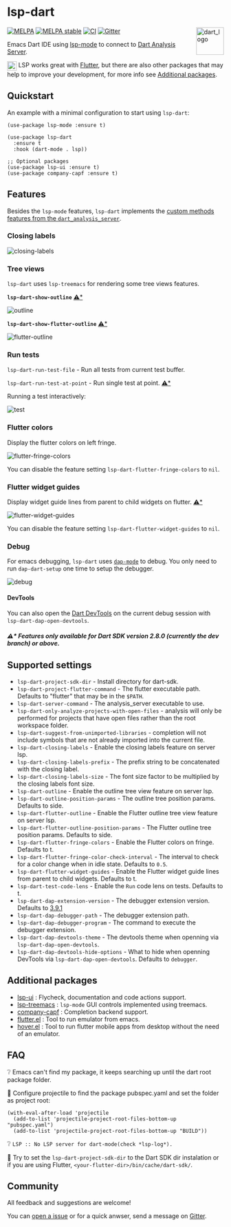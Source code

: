 # lsp-dart

<img align="right" width="64" alt="dart_logo" src="https://user-images.githubusercontent.com/7820865/78992432-9acce080-7b11-11ea-8576-5c7b72e4be5d.png">

[![MELPA](https://melpa.org/packages/lsp-dart-badge.svg)](https://melpa.org/#/lsp-dart)
[![MELPA stable](https://stable.melpa.org/packages/lsp-dart-badge.svg)](https://stable.melpa.org/#/lsp-dart)
[![CI](https://github.com/emacs-lsp/lsp-dart/workflows/CI/badge.svg)](https://github.com/emacs-lsp/lsp-dart/actions) 
[![Gitter](https://badges.gitter.im/emacs-lsp/lsp-mode.svg)](https://gitter.im/emacs-lsp/lsp-mode)

Emacs Dart IDE using [lsp-mode](https://github.com/emacs-lsp/lsp-mode) to connect to [Dart Analysis Server](https://github.com/dart-lang/sdk/tree/master/pkg/analysis_server).

<img width="22" alt="flutter_logo" align="top" src="https://user-images.githubusercontent.com/7820865/78991346-1aa57b80-7b0f-11ea-9992-25cd1a9ac974.png"> LSP works great with [Flutter](https://flutter.dev/), but there are also other packages that may help to improve your development, for more info see [Additional packages](#additional-packages).

## Quickstart

An example with a minimal configuration to start using `lsp-dart`:
```elisp
(use-package lsp-mode :ensure t)

(use-package lsp-dart 
  :ensure t 
  :hook (dart-mode . lsp))

;; Optional packages
(use-package lsp-ui :ensure t)
(use-package company-capf :ensure t)

```

## Features

Besides the `lsp-mode` features, `lsp-dart` implements the [custom methods features from the `dart_analysis_server`](https://github.com/dart-lang/sdk/blob/master/pkg/analysis_server/tool/lsp_spec/README.md#custom-methods).

### Closing labels

![closing-labels](https://raw.githubusercontent.com/emacs-lsp/lsp-dart/screenshots/closing-labels.png)

### Tree views

`lsp-dart` uses `lsp-treemacs` for rendering some tree views features.

**`lsp-dart-show-outline`** [:warning:*](#warning-features-only-available-for-dart-sdk-version-280-currently-the-dev-branch-and-above)

![outline](https://raw.githubusercontent.com/emacs-lsp/lsp-dart/screenshots/outline.png)

**`lsp-dart-show-flutter-outline`** [:warning:*](#warning-features-only-available-for-dart-sdk-version-280-currently-the-dev-branch-and-above)

![flutter-outline](https://raw.githubusercontent.com/emacs-lsp/lsp-dart/screenshots/flutter-outline.gif)

### Run tests

`lsp-dart-run-test-file` - Run all tests from current test buffer.

`lsp-dart-run-test-at-point` - Run single test at point. [:warning:*](#warning-features-only-available-for-dart-sdk-version-280-currently-the-dev-branch-and-above)

Running a test interactively: 

![test](https://raw.githubusercontent.com/emacs-lsp/lsp-dart/screenshots/run-test.gif)

### Flutter colors

Display the flutter colors on left fringe.

![flutter-fringe-colors](https://raw.githubusercontent.com/emacs-lsp/lsp-dart/screenshots/flutter-fringe-colors.gif)

You can disable the feature setting `lsp-dart-flutter-fringe-colors` to `nil`.

### Flutter widget guides

Display widget guide lines from parent to child widgets on flutter. [:warning:*](#warning-features-only-available-for-dart-sdk-version-280-currently-the-dev-branch-and-above)

![flutter-widget-guides](https://raw.githubusercontent.com/emacs-lsp/lsp-dart/screenshots/flutter-widget-guides.png)

You can disable the feature setting `lsp-dart-flutter-widget-guides` to `nil`.

### Debug

For emacs debugging, `lsp-dart` uses [`dap-mode`](https://github.com/emacs-lsp/dap-mode#dart) to debug.
You only need to run `dap-dart-setup` one time to setup the debugger.

![debug](https://raw.githubusercontent.com/emacs-lsp/lsp-dart/screenshots/debug.gif)

#### DevTools

You can also open the [Dart DevTools](https://dart.dev/tools/dart-devtools) on the current debug session with `lsp-dart-dap-open-devtools`.

##### :warning:* Features only available for Dart SDK version 2.8.0 (currently the dev branch) or above.

## Supported settings

* `lsp-dart-project-sdk-dir` - Install directory for dart-sdk.
* `lsp-dart-project-flutter-command` - The flutter executable path. Defaults to "flutter" that may be in the `$PATH`.
* `lsp-dart-server-command` - The analysis_server executable to use.
* `lsp-dart-only-analyze-projects-with-open-files` - analysis will only be performed for projects that have open files rather than the root workspace folder.
* `lsp-dart-suggest-from-unimported-libraries` - completion will not include symbols that are not already imported into the current file.
* `lsp-dart-closing-labels` - Enable the closing labels feature on server lsp.
* `lsp-dart-closing-labels-prefix` - The prefix string to be concatenated with the closing label.
* `lsp-dart-closing-labels-size` - The font size factor to be multiplied by the closing labels font size.
* `lsp-dart-outline` - Enable the outline tree view feature on server lsp.
* `lsp-dart-outline-position-params` - The outline tree position params. Defaults to side.
* `lsp-dart-flutter-outline` - Enable the Flutter outline tree view feature on server lsp.
* `lsp-dart-flutter-outline-position-params` - The Flutter outline tree position params. Defaults to side.
* `lsp-dart-flutter-fringe-colors` - Enable the Flutter colors on fringe. Defaults to t.
* `lsp-dart-flutter-fringe-color-check-interval` - The interval to check for a color change when in idle state. Defaults to `0.5`.
* `lsp-dart-flutter-widget-guides` - Enable the Flutter widget guide lines from parent to child widgets. Defaults to t.
* `lsp-dart-test-code-lens` - Enable the `Run` code lens on tests. Defaults to t.
* `lsp-dart-dap-extension-version` - The debugger extension version. Defaults to [3.9.1](https://github.com/Dart-Code/Dart-Code/releases/tag/v3.9.1)
* `lsp-dart-dap-debugger-path` - The debugger extension path.
* `lsp-dart-dap-debugger-program` - The command to execute the debugger extension.
* `lsp-dart-dap-devtools-theme` - The devtools theme when openning via `lsp-dart-dap-open-devtools`.
* `lsp-dart-dap-devtools-hide-options` - What to hide when openning DevTools via `lsp-dart-dap-open-devtools`. Defaults to `debugger`.

## Additional packages
* [lsp-ui](https://github.com/emacs-lsp/lsp-ui) : Flycheck, documentation and code actions support.
* [lsp-treemacs](https://github.com/emacs-lsp/lsp-treemacs) : `lsp-mode` GUI controls implemented using treemacs.
* [company-capf](https://github.com/company-mode/company-mode) : Completion backend support.
* [flutter.el](https://github.com/amake/flutter.el) : Tool to run emulator from emacs.
* [hover.el](https://github.com/ericdallo/hover.el) : Tool to run flutter mobile apps from desktop without the need of an emulator.

## FAQ

:grey_question: Emacs can't find my package, it keeps searching up until the dart root package folder.

:small_blue_diamond: Configure projectile to find the package pubspec.yaml and set the folder as project root:
```elisp
(with-eval-after-load 'projectile
  (add-to-list 'projectile-project-root-files-bottom-up "pubspec.yaml")
  (add-to-list 'projectile-project-root-files-bottom-up "BUILD"))
```

:grey_question: `LSP :: No LSP server for dart-mode(check *lsp-log*).`

:small_blue_diamond: Try to set the `lsp-dart-project-sdk-dir` to the Dart SDK dir instalation or if you are using Flutter, `<your-flutter-dir>/bin/cache/dart-sdk/`.

## Community
All feedback and suggestions are welcome!

You can [open a issue](https://github.com/emacs-lsp/lsp-dart/issues/new/choose) or for a quick anwser, send a message on [Gitter](https://gitter.im/emacs-lsp/lsp-mode).
